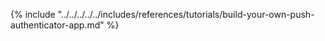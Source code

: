{% include "../../../../../includes/references/tutorials/build-your-own-push-authenticator-app.md" %}